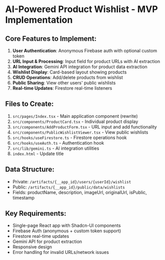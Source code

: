 # AI-Powered Product Wishlist - MVP Implementation

## Core Features to Implement:
1. **User Authentication**: Anonymous Firebase auth with optional custom token
2. **URL Input & Processing**: Input field for product URLs with AI extraction
3. **AI Integration**: Gemini API integration for product data extraction
4. **Wishlist Display**: Card-based layout showing products
5. **CRUD Operations**: Add/delete products from wishlist
6. **Public Sharing**: View other users' public wishlists
7. **Real-time Updates**: Firestore real-time listeners

## Files to Create:
1. `src/pages/Index.tsx` - Main application component (rewrite)
2. `src/components/ProductCard.tsx` - Individual product display
3. `src/components/AddProductForm.tsx` - URL input and add functionality
4. `src/components/PublicWishlistViewer.tsx` - View public wishlists
5. `src/hooks/useFirestore.ts` - Firestore operations hook
6. `src/hooks/useAuth.ts` - Authentication hook
7. `src/lib/gemini.ts` - AI integration utilities
8. `index.html` - Update title

## Data Structure:
- Private: `/artifacts/{__app_id}/users/{userId}/wishlist`
- Public: `/artifacts/{__app_id}/public/data/wishlists`
- Fields: productName, description, imageUrl, originalUrl, isPublic, timestamp

## Key Requirements:
- Single-page React app with Shadcn-UI components
- Firebase Auth (anonymous + custom token support)
- Firestore real-time updates
- Gemini API for product extraction
- Responsive design
- Error handling for invalid URLs/network issues